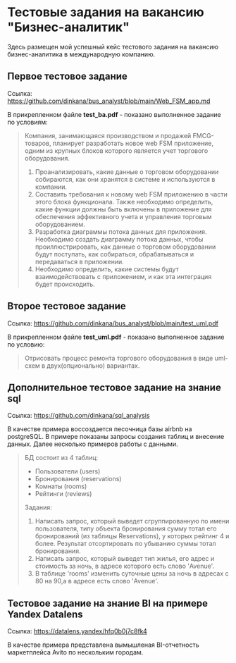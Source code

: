 # Тестовые задания на вакансию "Бизнес-аналитик"
Здесь размещен мой успешный кейс тестового задания на вакансию бизнес-аналитика в международную компанию.

## Первое тестовое задание

Ссылка: https://github.com/dinkana/bus_analyst/blob/main/Web_FSM_app.md

В прикрепленном файле **test_ba.pdf** - показано выполненное задание по условиям:

>Компания, занимающаяся производством и продажей FMCG-товаров, планирует разработать новое web FSM приложение, одним из крупных блоков которого является учет торгового оборудования.
>  1. Проанализировать, какие данные о торговом оборудовании собираются, как они хранятся в системе и используются в компании.
>  2. Составить требования к новому web FSM приложению в части этого блока функционала. Также необходимо определить, какие функции должны быть включены в приложение для обеспечения эффективного учета и управления торговым  оборудованием.
>  3. Разработка диаграммы потока данных для приложения. Необходимо создать диаграмму потока данных, чтобы проиллюстрировать, как данные о торговом оборудовании будут поступать, как собираться, обрабатываться и передаваться в приложении.
>  4. Необходимо определить, какие системы будут взаимодействовать с приложением, и как эта интеграция будет происходить.

## Второе тестовое задание

Ссылка: https://github.com/dinkana/bus_analyst/blob/main/test_uml.pdf

В прикрепленном файле **test_uml.pdf** - показано выполненное задание по условию:

>Отрисовать процесс ремонта торгового оборудования в виде uml-схем в двух(опционально) вариантах.

## Дополнительное тестовое задание на знание sql

Ссылка: https://github.com/dinkana/sql_analysis

В качестве примера воссоздается песочница базы airbnb на postgreSQL. В примере показаны запросы создания таблиц и внесение данных. Далее несколько примеров работы с данными.

>БД состоит из 4 таблиц:
>
>+ Пользователи (users)
>+ Бронирования (reservations)
>+ Комнаты (rooms)
>+ Рейтинги (reviews)
>
>Задания:
>
>  1. Написать запрос, который выведет сгруппированную по имени пользователя, типу объекта бронирования сумму тотал его бронирований (из таблицы Reservations), у которых рейтинг 4 и более. Результат отсортировать по убыванию суммы тотал бронирования.
>  2. Написать запрос, который выведет тип жилья, его адрес и стоимость за ночь, в адресе которого есть слово 'Avenue'.
>  3. В таблице 'rooms' изменить суточные цены за ночь в адресах c 80 на 90,а в адресе есть слово 'Avenue'.

## Тестовое задание на знание BI на примере Yandex Datalens

Ссылка: https://datalens.yandex/hfq0b0j7c8fk4

В качестве примера представлена вымышленая BI-отчетность маркетплейса Avito по нескольким городам.
